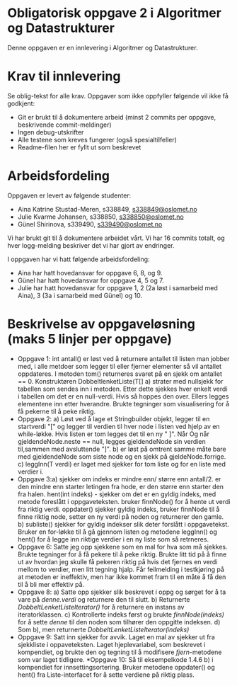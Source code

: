 # Obligatorisk oppgave 2 i Algoritmer og Datastrukturer

Denne oppgaven er en innlevering i Algoritmer og Datastrukturer. 

# Krav til innlevering

Se oblig-tekst for alle krav. Oppgaver som ikke oppfyller følgende vil ikke få godkjent:

* Git er brukt til å dokumentere arbeid (minst 2 commits per oppgave, beskrivende commit-meldinger)	
* Ingen debug-utskrifter
* Alle testene som kreves fungerer (også spesialtilfeller)
* Readme-filen her er fyllt ut som beskrevet

# Arbeidsfordeling

Oppgaven er levert av følgende studenter:
* Aina Katrine Stustad-Meren, s338849, s338849@oslomet.no
* Julie Kvarme Johansen, s338850, s338850@oslomet.no
* Günel Shirinova, s339490, s339490@oslomet.no

Vi har brukt git til å dokumentere arbeidet vårt. Vi har 16 commits totalt, og hver logg-melding beskriver det vi har gjort av endringer.

I oppgaven har vi hatt følgende arbeidsfordeling:
* Aina har hatt hovedansvar for oppgave 6, 8, og 9. 
* Günel har hatt hovedansvar for oppgave 4, 5 og 7. 
* Julie har hatt hovedansvar for oppgave 1, 2 (2a løst i samarbeid med Aina),
 3 (3a i samarbeid med Günel) og 10.  

# Beskrivelse av oppgaveløsning (maks 5 linjer per oppgave)

* Oppgave 1: int antall() er løst ved å returnere antallet til listen man jobber med, i alle metdoer som legger til eller fjerner elementer så vil antallet oppdateres.
     I metoden tom() returneres svaret på en sjekk om antallet == 0. 
     Konstruktøren DobbeltlenketListe(T[] a) strater med nullsjekk for tabellen som sendes inn i metoden. Etter dette sjekkes hver enkelt verdi i tabellen om det er en null-verdi. Hvis så hoppes den over. 
     Ellers legges elementene inn etter hverandre. Brukte tegninger som visualisering for å få pekerne til å peke riktig.  
* Oppgave 2: a) Løst ved å lage et Stringbuilder objekt, legger til en startverdi "[" og legger til verdien til hver node i listen ved hjelp av en while-løkke. Hvis listen er tom legges det til en ny " ]". Når
            Og når gjeldendeNode.neste == null, legges gjeldendeNode sin verdien til,sammen med avsluttende "]".
            b) er løst på omtrent samme måte bare med gjeldendeNode som siste node og en sjekk på gjeldeNode.forrige.
            c) leggInn(T verdi) er laget med sjekker for tom liste og for en liste med verdier i. 
* Oppgave 3:a) sjekker om indeks er mindre enn/ større enn antall/2. er den mindre enn starter letingen fra hode, er den større enn starter den fra halen. 
                hent(int indeks) - sjekker om det er en gyldig indeks, med metode foreslått i oppgaveteksten. bruker finnNode() for å hente ut verdi fra riktig verdi.
                oppdater() sjekker gyldig indeks, bruker finnNode til å finne riktig node, setter en ny verdi på noden og returnerer den gamle.
            b) subliste() sjekker for gyldig indekser slik deter forslått i oppgavetekst. Bruker en for-løkke til å gå gjennom listen og metodene leggInn() og hent() for å legge inn riktige verdier i en ny liste som så retrneres.     
* Oppgave 6: Satte jeg opp sjekkene som en mal for hva som  må sjekkes.
 Brukte tegninger for å få pekere til å peke riktig.
 Brukte litt tid på å finne ut av hvordan jeg skulle få pekeren riktig på hvis det fjernes en verdi mellom to verdier, men litt tegning hjalp.
 Får feilmelding i testkjøring på at metoden er ineffektiv, men har ikke kommet fram til en måte å få den til å bli mer effektiv på.
* Oppgave 8: a) Satte opp sjekker slik beskrevet i oppg og sørget for å ta vare på _denne.verdi_ og returnere den til slutt.
b) Returnerte _DobbeltLenketListeIterator()_ for å returnere en instans av iteratorklassen.
c) Kontrollerte indeks først og brukte _finnNode(indeks)_ for å sette _denne_ til den noden som tilhører den oppgitte indeksen.
d) Som b), men returnerte _DobbeltLenketListeIterator(indeks)_
* Oppgave 9: Satt inn sjekker for avvik. Laget en mal av sjekker ut fra sjekkliste i oppaveteksten.
Laget hjeplevariabel, som beskrevet i kompendiet, og brukte den og tegning til å modifisere _fjern_-metodene som var laget tidligere. 
*Oppgave 10: Så til eksempelkode 1.4.6 b) i kompendiet for innsettingsortering. Bruker metodene oppdater() og hent() fra Liste-interfacet for å sette verdiene på riktig plass. 

